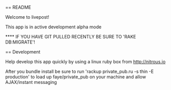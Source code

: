 == README

Welcome to livepost!

This app is in active development alpha mode

****  IF YOU HAVE GIT PULLED RECENTLY BE SURE TO 'RAKE DB:MIGRATE'!

== Development

Help develop this app quickly by using a linux ruby box from http://nitrous.io

After you bundle install be sure to run 'rackup private_pub.ru -s thin -E production' to load up faye/private_pub on your machine and allow AJAX/instant messaging
